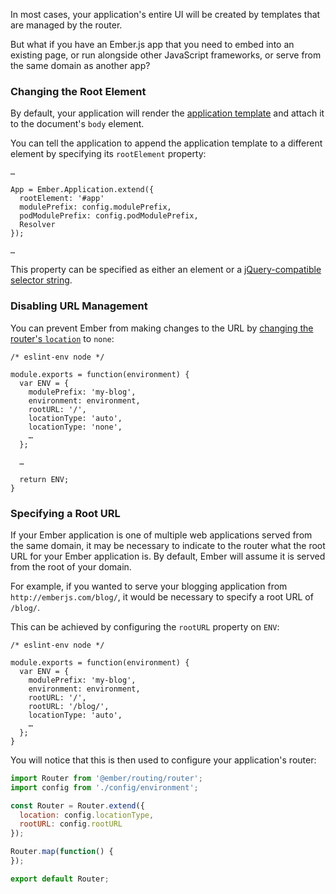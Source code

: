 In most cases, your application's entire UI will be created by templates
that are managed by the router.

But what if you have an Ember.js app that you need to embed into an
existing page, or run alongside other JavaScript frameworks, or serve from the
same domain as another app?

### Changing the Root Element

By default, your application will render the [application template](../../routing/defining-your-routes/#toc_the-application-route)
and attach it to the document's `body` element.

You can tell the application to append the application template to a
different element by specifying its `rootElement` property:

```app/app.js{+4}
…

App = Ember.Application.extend({
  rootElement: '#app'
  modulePrefix: config.modulePrefix,
  podModulePrefix: config.podModulePrefix,
  Resolver
});

…
```

This property can be specified as either an element or a
[jQuery-compatible selector
string](http://api.jquery.com/category/selectors/).

### Disabling URL Management

You can prevent Ember from making changes to the URL by [changing the
router's `location`](../specifying-url-type) to
`none`:

```config/environment.js{-8,+9}
/* eslint-env node */

module.exports = function(environment) {
  var ENV = {
    modulePrefix: 'my-blog',
    environment: environment,
    rootURL: '/',
    locationType: 'auto',
    locationType: 'none',
    …
  };

  …

  return ENV;
}
```

### Specifying a Root URL

If your Ember application is one of multiple web applications served from the same domain, it may be necessary to indicate to the router what the root URL for your Ember application is. By default, Ember will assume it is served from the root of your domain.

For example, if you wanted to serve your blogging application from `http://emberjs.com/blog/`, it would be necessary to specify a root URL of `/blog/`.

This can be achieved by configuring the `rootURL` property on `ENV`:

```config/environment.js{-7,+8}
/* eslint-env node */

module.exports = function(environment) {
  var ENV = {
    modulePrefix: 'my-blog',
    environment: environment,
    rootURL: '/',
    rootURL: '/blog/',
    locationType: 'auto',
    …
  };
}
```

You will notice that this is then used to configure your application's router:

```app/router.js
import Router from '@ember/routing/router';
import config from './config/environment';

const Router = Router.extend({
  location: config.locationType,
  rootURL: config.rootURL
});

Router.map(function() {
});

export default Router;
```
